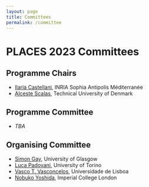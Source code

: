 ```yaml
---
layout: page
title: Committees
permalink: /committee
---
```


# PLACES 2023 Committees

## Programme Chairs

- [Ilaria Castellani](http://www-sop.inria.fr/members/Ilaria.Castellani), INRIA Sophia Antipolis Méditerranée
- [Alceste Scalas](https://people.compute.dtu.dk/~alcsc), Technical University of Denmark

## Programme Committee

- _TBA_

## Organising Committee

- [Simon Gay](http://www.dcs.gla.ac.uk/~simon/), University of Glasgow
- [Luca Padovani](http://www.di.unito.it/~padovani/), University of Torino
- [Vasco T. Vasconcelos](https://www.di.fc.ul.pt/~vv/), Universidade de Lisboa
- [Nobuko Yoshida](http://mrg.doc.ic.ac.uk/people/nobuko-yoshida/), Imperial College London
